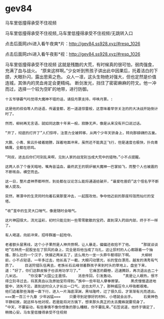 # gev84
马车里低撞得承受不住视频

马车里低撞得承受不住视频_马车里低撞得承受不住视频/无跳转入口

点击后面网zhi进入看午夜爽*片：http://gev84.ss928.xyz/#resp_1026

点击后面网zhi进入看午夜影*视：http://gev84.ss928.xyz/#resp_1026

马车里低撞得承受不住视频    这就是残酷的大荒，有时候真的很可怕，弱肉强食，充满了血与战火。    “原来这样啊。”少女听到熊孩子讲出此中因果后，托着洁白的下颌，大眼扑闪，露出思索之色。    众人一凛，这头生物绝对强大，但也定然是价值连城，其体内的灵血肯定会更精纯。    断剑发光，挡住了密密麻麻的符文。他一冲而过，选择一个较为空旷的地带，进行防御。

    十五爷够霸气吗觉得大魔神不错的话，请投月票支持，呼唤月票。:

    这是他的叔伯等人的话语，传遍皇都，若一道道惊雷般，这意味着举世关注的的大决战开始倒计时了。

    然而，柳树再无言语，就如同这数十年来一般，寂静无声，像是从来没有开口说过话。

    “开了，彻底的打开了”人们惊呼，注意力全被转移，从两个少年天骄身上，转向那磅礴的古巢。

    大鹏、小青、紫云扑棱着翅膀，踩着地面冲来，虽然还不能真正飞行，但是速度也极快，扑向青鳞鹰，全都在悲鸣。

    “阿叔，进去后你们可别乱来啊，见到人家的战宠别当成大荒中的猎物。”小不点提醒。

    这两人杀了个昏天暗地，嘴角皆溢血，最终武王的铜炉被大魔神一巴掌拍飞，而整个人也被震的不断咳血，横空而去。

    这一日，整片虚神界都哗然，到处都在议论怎么能将通道给破开，“最爱吃兽奶”这个怪名字不断被人提及。

    突然，寒潭中的生灵同时向着石昊那里冲去，一起围攻他，争夺他近前的那座玲珑而灿烂的宝塔。

    “收”茧中的生灵大口喘气，像是随时会咽气。

    这片神园很大，流光溢彩，初时只能见到一些零零散散的宝药，直到深入药田内部，终于不一样了。

    有人喝道，向前冲来，招呼群雄一起抢夺。

    老者额头冒黑线，这个小子果然是人神共愤啊，让人暴走，偏偏还收拾不了他。    “那就谈谈吧”石林虎一屁股坐在了狈风的身上，完全是将他当成了马扎，这让狈村的人心都跟着一个抽搐，那么壮的一个汉子，快接近两米五了，这么用力一坐一头莽牛都得趴下啊。    大柳树前，小不点轻语，一年多过去，他长高了一截，大眼闪动慧光，长的莹白漂亮，越发的清秀有气质了。    目送狩猎队伍离去，老族长石云峰领着群孩子来到村头的草地上，盘坐下来，道：“好了，你们这群皮猴子也该用功学习了。”    它痛苦的翻卷，迅速腾跃，再次退出去二十几米远。    “你没事”火国公主震惊。    消息传回，引发轰动。    “真是让人眼热，恨不得立刻寻过去，将其真血以及原始宝符得到。”族中一些年轻人摩拳擦掌。    黑虎慢慢退进地窟中，消失不见，直到这时众人才长出一口气，这也太吓人了，那种威压令人呼吸都艰难。    他们追着那些海兽一直下行，进入一片海底深渊，黑咕隆咚，过了很久后，才渐渐有光亮透出。===第一百三十九章 少年凶猛===    只要寻到足够好的材料，小塔就会出手。    石昊神色平静如故，就这样与他对视，若是能将对方擒下，想来那头真正的太古魔蛛就要现身了。    “中天，不要妄动，有些事情不像你想象的那么糟糕，你不要乱来。”石笠说道，他终于镇定了，稍微心安。马车里低撞得承受不住视频
